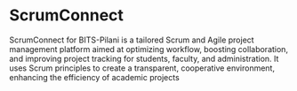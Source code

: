 # ScrumConnect
ScrumConnect for BITS-Pilani is a tailored Scrum and Agile project management platform aimed at optimizing workflow, boosting collaboration, and improving project tracking for students, faculty, and administration. It uses Scrum principles to create a transparent, cooperative environment, enhancing the efficiency of academic projects
